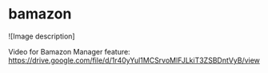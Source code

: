 # bamazon
![Image description]


Video for Bamazon Manager feature:
https://drive.google.com/file/d/1r40yYul1MCSrvoMlFJLkiT3ZSBDntVyB/view

